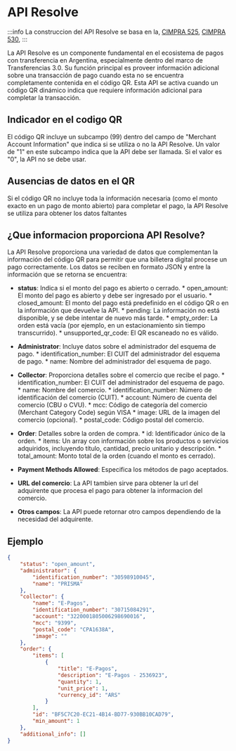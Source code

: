 # API Resolve

:::info
La construccion del API Resolve se basa en la, [CIMPRA 525](https://www.bcra.gob.ar/pdfs/sistemasfinancierosydepagos/SNP3525.pdf), [CIMPRA 530](https://www.bcra.gob.ar/Pdfs/SistemasFinancierosYdePagos/Boletin_CIMPRA_530.pdf), 
:::

La API Resolve es un componente fundamental en el ecosistema de pagos con transferencia en Argentina, especialmente dentro del marco de Transferencias 3.0. Su función principal es proveer información adicional sobre una transacción de pago cuando esta no se encuentra completamente contenida en el código QR. Esta API se activa cuando un código QR dinámico indica que requiere información adicional para completar la transacción.

## Indicador en el codigo QR
El código QR incluye un subcampo (99) dentro del campo de "Merchant Account Information" que indica si se utiliza o no la API Resolve. Un valor de "1" en este subcampo indica que la API debe ser llamada. Si el valor es "0", la API no se debe usar.

## Ausencias de datos en el QR
Si el código QR no incluye toda la información necesaria (como el monto exacto en un pago de monto abierto) para completar el pago, la API Resolve se utiliza para obtener los datos faltantes

## ¿Que informacion proporciona API Resolve?

La API Resolve proporciona una variedad de datos que complementan la información del código QR para permitir que una billetera digital procese un pago correctamente. Los datos se reciben en formato JSON y entre la información que se retorna se encuentra:

* **status**: Indica si el monto del pago es abierto o cerrado.
        *    open_amount: El monto del pago es abierto y debe ser ingresado por el usuario.
        * closed_amount: El monto del pago está predefinido en el código QR o en la información que devuelve la API.
        *   pending: La información no está disponible, y se debe intentar de nuevo más tarde.
        *   empty_order: La orden está vacía (por ejemplo, en un estacionamiento sin tiempo transcurrido).
        *   unsupported_qr_code: El QR escaneado no es válido. 

* **Administrator**:  Incluye datos sobre el administrador del esquema de pago.
        *    identification_number: El CUIT del administrador del esquema de pago.
        *    name: Nombre del administrador del esquema de pago.

* **Collector**:  Proporciona detalles sobre el comercio que recibe el pago.
        *    identification_number: El CUIT del administrador del esquema de pago.
        *    name: Nombre del comercio.
        *    identification_number: Número de identificación del comercio (CUIT).
        *    account: Número de cuenta del comercio (CBU o CVU).
        *    mcc: Código de categoría del comercio (Merchant Category Code) según VISA
        *    image: URL de la imagen del comercio (opcional).
        *   postal_code: Código postal del comercio.

* **Order**:  Detalles sobre la orden de compra.
        *    id: Identificador único de la orden.
        *    items:  Un array con información sobre los productos o servicios adquiridos, incluyendo título, cantidad, precio unitario y descripción.
        *    total_amount: Monto total de la orden (cuando el monto es cerrado).

* **Payment Methods Allowed**:  Especifica los métodos de pago aceptados.

* **URL del comercio**:   La API tambien sirve para obtener la url del adquirente que procesa el pago para obtener la informacion del comercio.

* **Otros campos**:    La API puede retornar otro campos dependiendo de la necesidad del adquirente.

## Ejemplo

```json
{
    "status": "open_amount",
    "administrator": {
        "identification_number": "30598910045",
        "name": "PRISMA"
    },
    "collector": {
        "name": "E-Pagos",
        "identification_number": "30715084291",
        "account": "3220001805006298690016",
        "mcc": "9399",
        "postal_code": "CPA1638A",
        "image": ""
    },
    "order": {
        "items": [
            {
                "title": "E-Pagos",
                "description": "E-Pagos - 2536923",
                "quantity": 1,
                "unit_price": 1,
                "currency_id": "ARS"
            }
        ],
        "id": "BF5C7C20-EC21-4B14-BD77-930BB10CAD79",
        "min_amount": 1
    },
    "additional_info": []
}
```
